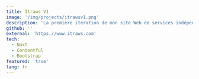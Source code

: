 ```yaml
---
title: Itraws V1
image: '/img/projects/itrawsv1.png'
description: 'La première itération de mon site Web de services indépendants, construit avec NuxtJS et hébergé sur Netlify.'
github: ''
external: 'https://www.itraws.com'
tech:
  - Nuxt
  - Contentful
  - Bootstrap
featured: 'true'
lang: fr
---
```


